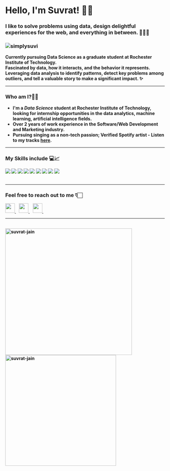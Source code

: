 <h1><strong>Hello, I'm Suvrat! 👋🏻</h1>

<h3 align="left"></em>I like to solve problems using data, design delightful experiences for the web, and everything in between. 👨🏻‍💻 </em></h3>
<h3 align="left"><img src="https://komarev.com/ghpvc/?username=simplysuvi" alt="simplysuvi"></h3>


<p>Currently pursuing Data Science as a graduate student at Rochester Institute of Technology.<br>
Fascinated by data, how it interacts, and the behavior it represents.<br>
Leveraging data analysis to identify patterns, detect key problems among outliers, and tell a valuable story to make a significant impact. ✨</p>

<hr>

<h3>Who am I?🙋‍♀️</h3>
<ul>
<li>I'm a <em>Data Science</em> student at <strong>Rochester Institute of Technology</strong>, looking for internship opportunities in the data analytics, machine learning, artificial intelligence fields.</li>
<li>Over 2 years of work experience in the Software/Web Development and Marketing industry.</li>
<li>Pursuing singing as a non-tech passion; Verified Spotify artist - Listen to my tracks <a href="https://open.spotify.com/artist/0Qc2FzRFU7IeFUEYDijkCU?si=ZiYn7Mg7QjGGFXMN6Zb4Zw" alt="simplysuvi">here</a>.</li>
</ul>
<hr>

<h3>My Skills include 💻📈</h3>
<div>
    <img src="https://img.shields.io/badge/python-%2314354C.svg?style=for-the-badge&logo=python&logoColor=white">
    <img src="https://img.shields.io/badge/pandas-%23150458.svg?style=for-the-badge&logo=pandas&logoColor=white">
    <img src="https://img.shields.io/badge/numpy-%23013243.svg?style=for-the-badge&logo=numpy&logoColor=white">
    <img src="https://img.shields.io/badge/scikit--learn-%23F7931E.svg?style=for-the-badge&logo=scikit-learn&logoColor=white">
    <img src="https://img.shields.io/badge/git-%23F05033.svg?style=for-the-badge&logo=git&logoColor=white">
    <img src="https://img.shields.io/badge/html5-%23E34F26.svg?style=for-the-badge&logo=html5&logoColor=white">
    <img src="https://img.shields.io/badge/css-%23E34F26.svg?style=for-the-badge&logo=css3&logoColor=white">
    <img src="https://img.shields.io/badge/javascript-%23E34F26.svg?style=for-the-badge&logo=javascript&logoColor=white">
    <img src="https://img.shields.io/badge/java-%23E34F26.svg?style=for-the-badge&logo=java&logoColor=white">
</div>
<br>
<hr>

<h3>Feel free to reach out to me 👇🏻</h3>
<div>
    <a href="https://www.linkedin.com/in/simplysuvi/">
        <img src="https://image.flaticon.com/icons/png/512/145/145807.png" width="30px">
    </a>&nbsp;&nbsp;
    <a href="https://twitter.com/Simplysuvi/">
        <img src="https://cdn-icons-png.flaticon.com/512/124/124021.png" width="30px">
    </a>&nbsp;&nbsp;
    <a href="https://github.com/Simplysuvi/">
        <img src="https://image.flaticon.com/icons/png/512/25/25657.png" width="30px">
    </a>&nbsp;&nbsp;
</div>
<hr>
<br>
<div >
    <img align="left" src="https://github-readme-stats.vercel.app/api?username=simplysuvi&count_private=true&show_icons=true&theme=buefy" width="400px" alt="suvrat-jain">
    &nbsp;&nbsp;
    &nbsp;&nbsp;
    <img align="center" src="https://github-readme-stats.vercel.app/api/top-langs/?username=simplysuvi&layout=compact&theme=buefy" width="350px" alt="suvrat-jain">
</div>

